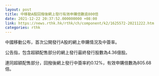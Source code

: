 ```yaml
---
layout: post
title: 中移動A股回撥後網上發行有效申購倍數逾800倍
date: 2021-12-22 20:37:52.000000000 +08:00
link: https://news.rthk.hk/rthk/ch/component/k2/1625572-20211222.htm
categories: rthk
---
```


中國移動公布，首次公開發行A股的網上申購情況及中簽率。

公告指，包含超額配售部分的網上發行最終發行股數為4.36億股。

連同超額配售部分，回撥後網上發行中簽率約0.12%，有效申購倍數為805.68倍。
